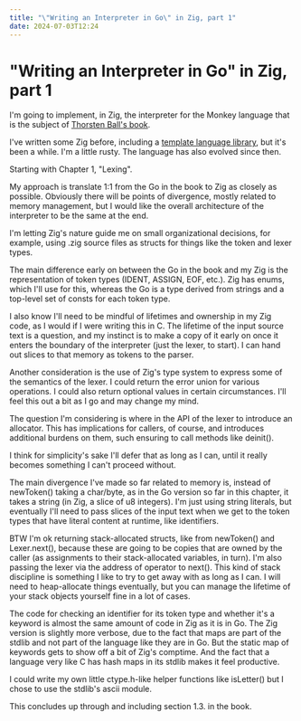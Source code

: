 ```yaml
---
title: "\"Writing an Interpreter in Go\" in Zig, part 1"
date: 2024-07-03T12:24
---
```


# "Writing an Interpreter in Go" in Zig, part 1

I'm going to implement, in Zig, the interpreter for the Monkey language that
is the subject of [Thorsten Ball's book](https://interpreterbook.com).

I've written some Zig before, including a [template language
library](https://github.com/paulsmith/ztl), but it's been a while. I'm a
little rusty. The language has also evolved since then.

Starting with Chapter 1, "Lexing".

My approach is translate 1:1 from the Go in the book to Zig as closely as
possible. Obviously there will be points of divergence, mostly related
to memory management, but I would like the overall architecture of the
interpreter to be the same at the end.

I'm letting Zig's nature guide me on small organizational decisions, for
example, using .zig source files as structs for things like the token and
lexer types.

The main difference early on between the Go in the book and my Zig is the
representation of token types (IDENT, ASSIGN, EOF, etc.). Zig has enums,
which I'll use for this, whereas the Go is a type derived from strings and
a top-level set of consts for each token type.

I also know I'll need to be mindful of lifetimes and ownership in my Zig code,
as I would if I were writing this in C. The lifetime of the input source
text is a question, and my instinct is to make a copy of it early on once
it enters the boundary of the interpreter (just the lexer, to start). I can
hand out slices to that memory as tokens to the parser.

Another consideration is the use of Zig's type system to express some of
the semantics of the lexer. I could return the error union for various
operations. I could also return optional values in certain circumstances. I'll
feel this out a bit as I go and may change my mind.

The question I'm considering is where in the API of the lexer to introduce
an allocator. This has implications for callers, of course, and introduces
additional burdens on them, such ensuring to call methods like deinit().

I think for simplicity's sake I'll defer that as long as I can, until it
really becomes something I can't proceed without.

The main divergence I've made so far related to memory is, instead of
newToken() taking a char/byte, as in the Go version so far in this chapter,
it takes a string (in Zig, a slice of u8 integers). I'm just using string
literals, but eventually I'll need to pass slices of the input text when we
get to the token types that have literal content at runtime, like identifiers.

BTW I'm ok returning stack-allocated structs, like from newToken() and
Lexer.next(), because these are going to be copies that are owned by the
caller (as assignments to their stack-allocated variables, in turn). I'm
also passing the lexer via the address of operator to next(). This kind of
stack discipline is something I like to try to get away with as long as I
can. I will need to heap-allocate things eventually, but you can manage the
lifetime of your stack objects yourself fine in a lot of cases.

The code for checking an identifier for its token type and whether it's a
keyword is almost the same amount of code in Zig as it is in Go. The Zig
version is slightly more verbose, due to the fact that maps are part of the
stdlib and not part of the language like they are in Go. But the static map
of keywords gets to show off a bit of Zig's comptime. And the fact that a
language very like C has hash maps in its stdlib makes it feel productive.

I could write my own little ctype.h-like helper functions like isLetter()
but I chose to use the stdlib's ascii module.

This concludes up through and including section 1.3. in the book.
